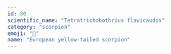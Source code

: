 ```yaml
---
id: 80
scientific_name: "Tetratrichobothrius flavicaudis"
category: "scorpion"
emoji: "🦂"
name: "European yellow-tailed scorpion"
---
```

